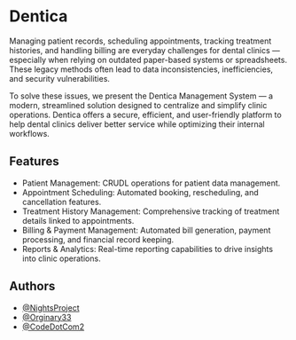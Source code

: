 
# Dentica

Managing patient records, scheduling appointments, tracking treatment histories, and handling billing are everyday challenges for dental clinics — especially when relying on outdated paper-based systems or spreadsheets. These legacy methods often lead to data inconsistencies, inefficiencies, and security vulnerabilities.

To solve these issues, we present the Dentica Management System — a modern, streamlined solution designed to centralize and simplify clinic operations. Dentica offers a secure, efficient, and user-friendly platform to help dental clinics deliver better service while optimizing their internal workflows.


## Features

- Patient Management: CRUDL operations for patient data management.
- Appointment Scheduling: Automated booking, rescheduling, and cancellation features.
- Treatment History Management: Comprehensive tracking of treatment details linked to appointments.
- Billing & Payment Management: Automated bill generation, payment processing, and financial record keeping.
- Reports & Analytics: Real-time reporting capabilities to drive insights into clinic operations.




## Authors

- [@NightsProject](https://www.github.com/NightsProject)
- [@Orginary33](https://www.github.com/Ordinary33)
- [@CodeDotCom2](https://github.com/CodeDotcom2)
